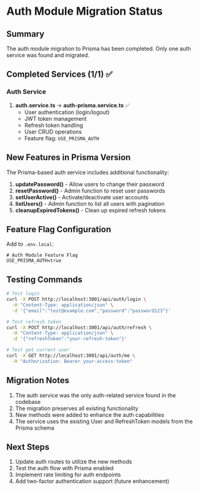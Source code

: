 # Auth Module Migration Status

## Summary
The auth module migration to Prisma has been completed. Only one auth service was found and migrated.

## Completed Services (1/1) ✅

### Auth Service
1. **auth.service.ts** → **auth-prisma.service.ts** ✅
   - User authentication (login/logout)
   - JWT token management
   - Refresh token handling
   - User CRUD operations
   - Feature flag: `USE_PRISMA_AUTH`

## New Features in Prisma Version

The Prisma-based auth service includes additional functionality:

1. **updatePassword()** - Allow users to change their password
2. **resetPassword()** - Admin function to reset user passwords
3. **setUserActive()** - Activate/deactivate user accounts
4. **listUsers()** - Admin function to list all users with pagination
5. **cleanupExpiredTokens()** - Clean up expired refresh tokens

## Feature Flag Configuration

Add to `.env.local`:
```
# Auth Module Feature Flag
USE_PRISMA_AUTH=true
```

## Testing Commands

```bash
# Test login
curl -X POST http://localhost:3001/api/auth/login \
  -H "Content-Type: application/json" \
  -d '{"email":"test@example.com","password":"password123"}'

# Test refresh token
curl -X POST http://localhost:3001/api/auth/refresh \
  -H "Content-Type: application/json" \
  -d '{"refreshToken":"your-refresh-token"}'

# Test get current user
curl -X GET http://localhost:3001/api/auth/me \
  -H "Authorization: Bearer your-access-token"
```

## Migration Notes

1. The auth service was the only auth-related service found in the codebase
2. The migration preserves all existing functionality
3. New methods were added to enhance the auth capabilities
4. The service uses the existing User and RefreshToken models from the Prisma schema

## Next Steps

1. Update auth routes to utilize the new methods
2. Test the auth flow with Prisma enabled
3. Implement rate limiting for auth endpoints
4. Add two-factor authentication support (future enhancement)
